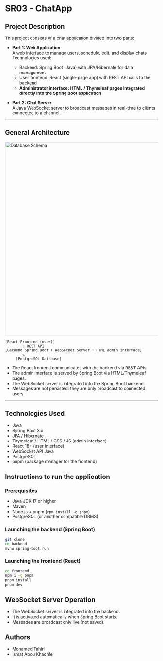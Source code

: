 # SR03 - ChatApp

## Project Description

This project consists of a chat application divided into two parts:

- **Part 1: Web Application**  
  A web interface to manage users, schedule, edit, and display chats.  
  Technologies used:

  - Backend: Spring Boot (Java) with JPA/Hibernate for data management
  - User frontend: React (single-page app) with REST API calls to the backend
  - **Administrator interface: HTML / Thymeleaf pages integrated directly into the Spring Boot application**

- **Part 2: Chat Server**  
  A Java WebSocket server to broadcast messages in real-time to clients connected to a channel.

---

## General Architecture

<img width="1025" height="636" alt="Database Schema" src="https://github.com/user-attachments/assets/9d69466a-4618-42b9-bc64-ddf9a3c73194" />


```
[React Frontend (user)]
        ⇅ REST API
[Backend Spring Boot + WebSocket Server + HTML admin interface]
        ⇅
     [PostgreSQL Database]
```

- The React frontend communicates with the backend via REST APIs.
- The admin interface is served by Spring Boot via HTML/Thymeleaf pages.
- The WebSocket server is integrated into the Spring Boot backend.
- Messages are not persisted: they are only broadcast to connected users.

---

## Technologies Used

- Java
- Spring Boot 3.x
- JPA / Hibernate
- Thymeleaf / HTML / CSS / JS (admin interface)
- React 18+ (user interface)
- WebSocket API Java
- PostgreSQL
- pnpm (package manager for the frontend)

## Instructions to run the application

### Prerequisites

- Java JDK 17 or higher
- Maven
- Node.js + pnpm (`npm install -g pnpm`)
- PostgreSQL (or another compatible DBMS)

### Launching the backend (Spring Boot)

```bash
git clone
cd backend
mvnw spring-boot:run
```

### Launching the frontend (React)

```bash
cd frontend
npm i -g pnpm
pnpm install
pnpm dev
```

## WebSocket Server Operation

- The WebSocket server is integrated into the backend.
- It is activated automatically when Spring Boot starts.
- Messages are broadcast only live (not saved).

## Authors

- Mohamed Tahiri
- Ismat Abou Khachfe

